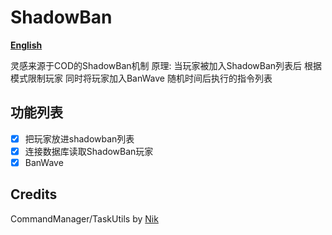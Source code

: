 # ShadowBan

**[English](README.EN.md)**

灵感来源于COD的ShadowBan机制
原理:
当玩家被加入ShadowBan列表后 根据模式限制玩家
同时将玩家加入BanWave 随机时间后执行的指令列表

## 功能列表
- [x] 把玩家放进shadowban列表
- [X] 连接数据库读取ShadowBan玩家
- [x] BanWave

## Credits
CommandManager/TaskUtils by [Nik](https://github.com/NikV2/)
